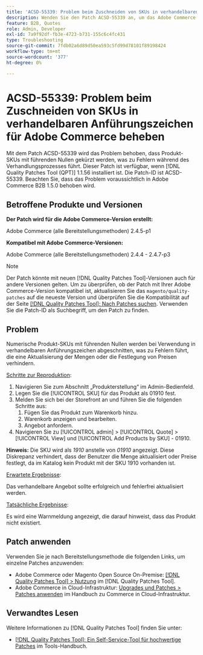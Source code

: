 ```yaml
---
title: 'ACSD-55339: Problem beim Zuschneiden von SKUs in verhandelbaren Anführungszeichen für Adobe Commerce beheben'
description: Wenden Sie den Patch ACSD-55339 an, um das Adobe Commerce-Problem zu beheben, bei dem Produkt-SKUs mit führenden Nullen gekürzt werden, was zu Verhandlungsfehlern führt.
feature: B2B, Quotes
role: Admin, Developer
exl-id: 7a9f92df-fb3e-4723-b731-155c6c4fc431
type: Troubleshooting
source-git-commit: 7fdb02a6d89d50ea593c5fd99d78101f89198424
workflow-type: tm+mt
source-wordcount: '377'
ht-degree: 0%

---
```


# ACSD-55339: Problem beim Zuschneiden von SKUs in verhandelbaren Anführungszeichen für Adobe Commerce beheben

Mit dem Patch ACSD-55339 wird das Problem behoben, dass Produkt-SKUs mit führenden Nullen gekürzt werden, was zu Fehlern während des Verhandlungsprozesses führt. Dieser Patch ist verfügbar, wenn [!DNL Quality Patches Tool (QPT)] 1.1.56 installiert ist. Die Patch-ID ist ACSD-55339. Beachten Sie, dass das Problem voraussichtlich in Adobe Commerce B2B 1.5.0 behoben wird.

## Betroffene Produkte und Versionen

**Der Patch wird für die Adobe Commerce-Version erstellt:**

Adobe Commerce (alle Bereitstellungsmethoden) 2.4.5-p1

**Kompatibel mit Adobe Commerce-Versionen:**

Adobe Commerce (alle Bereitstellungsmethoden) 2.4.4 - 2.4.7-p3

>[!NOTE]
>
>Der Patch könnte mit neuen [!DNL Quality Patches Tool]-Versionen auch für andere Versionen gelten. Um zu überprüfen, ob der Patch mit Ihrer Adobe Commerce-Version kompatibel ist, aktualisieren Sie das `magento/quality-patches` auf die neueste Version und überprüfen Sie die Kompatibilität auf der Seite [[!DNL Quality Patches Tool]: Nach Patches suchen](https://experienceleague.adobe.com/tools/commerce-quality-patches/index.html?lang=de). Verwenden Sie die Patch-ID als Suchbegriff, um den Patch zu finden.

## Problem

Numerische Produkt-SKUs mit führenden Nullen werden bei Verwendung in verhandelbaren Anführungszeichen abgeschnitten, was zu Fehlern führt, die eine Aktualisierung der Mengen oder die Festlegung von Preisen verhindern.

<u>Schritte zur Reproduktion</u>:

1. Navigieren Sie zum Abschnitt „Produkterstellung“ im Admin-Bedienfeld.
1. Legen Sie die [!UICONTROL SKU] für das Produkt als 01910 fest.
1. Melden Sie sich bei der Storefront an und führen Sie die folgenden Schritte aus:
   1. Fügen Sie das Produkt zum Warenkorb hinzu.
   1. Warenkorb anzeigen und bearbeiten.
   1. Angebot anfordern.
1. Navigieren Sie zu [!UICONTROL admin] > [!UICONTROL Quote] > [!UICONTROL View] und [!UICONTROL Add Products by SKU] - 01910.

**Hinweis:** Die SKU wird als *1910* anstelle von *01910* angezeigt. Diese Diskrepanz verhindert, dass der Benutzer die Menge aktualisiert oder Preise festlegt, da im Katalog kein Produkt mit der SKU 1910 vorhanden ist.

<u>Erwartete Ergebnisse</u>:

Das verhandelbare Angebot sollte erfolgreich und fehlerfrei aktualisiert werden.

<u>Tatsächliche Ergebnisse</u>:

Es wird eine Warnmeldung angezeigt, die darauf hinweist, dass das Produkt nicht existiert.

## Patch anwenden

Verwenden Sie je nach Bereitstellungsmethode die folgenden Links, um einzelne Patches anzuwenden:

* Adobe Commerce oder Magento Open Source On-Premise: [[!DNL Quality Patches Tool] > Nutzung](/help/tools/quality-patches-tool/usage.md) im [!DNL Quality Patches Tool].
* Adobe Commerce in Cloud-Infrastruktur: [Upgrades und Patches > Patches anwenden](https://experienceleague.adobe.com/docs/commerce-cloud-service/user-guide/develop/upgrade/apply-patches.html?lang=de) im Handbuch zu Commerce in Cloud-Infrastruktur.


## Verwandtes Lesen

Weitere Informationen zu [!DNL Quality Patches Tool] finden Sie unter:

* [[!DNL Quality Patches Tool]: Ein Self-Service-Tool für hochwertige Patches](/help/tools/quality-patches-tool/quality-patches-tool-to-self-serve-quality-patches.md) im Tools-Handbuch.
